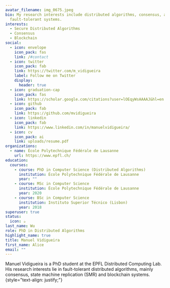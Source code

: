 ```yaml
---
avatar_filename: img_0675.jpeg
bio: My research interests include distributed algorithms, consensus, and
  fault-tolerant systems.
interests:
  - Secure Distributed Algorithms
  - Consensus
  - Blockchain
social:
  - icon: envelope
    icon_pack: fas
    link: /#contact
  - icon: twitter
    icon_pack: fab
    link: https://twitter.com/m_vidigueira
    label: Follow me on Twitter
    display:
      header: true
  - icon: graduation-cap
    icon_pack: fas
    link: https://scholar.google.com/citations?user=lOEqyWsAAAAJ&hl=en
  - icon: github
    icon_pack: fab
    link: https://github.com/mvidigueira
  - icon: linkedin
    icon_pack: fab
    link: https://www.linkedin.com/in/manuelvidigueira/
  - icon: cv
    icon_pack: ai
    link: uploads/resume.pdf
organizations:
  - name: École Polytechnique Fédérale de Lausanne
    url: https://www.epfl.ch/
education:
  courses:
    - course: PhD in Computer Science (Distributed Algorithms)
      institution: École Polytechnique Fédérale de Lausanne
      year: ""
    - course: MSc in Computer Science
      institution: École Polytechnique Fédérale de Lausanne
      year: 2020
    - course: BSc in Computer Science
      institution: Instituto Superior Técnico (Lisbon)
      year: 2018
superuser: true
status:
  icon: ☕️
last_name: Wu
role: PhD in Distributed Algorithms
highlight_name: true
title: Manuel Vidigueira
first_name: Alice
email: ""
---
```

Manuel Vidigueira is a PhD student at the EPFL Distributed Computing Lab. His research interests lie in fault-tolerant distributed algorithms, mainly consensus, state machine replication (SMR) and blockchain systems.\
{style="text-align: justify;"}